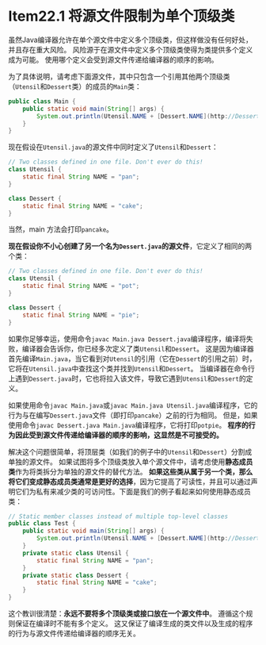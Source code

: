 # Item22.1 将源文件限制为单个顶级类



虽然Java编译器允许在单个源文件中定义多个顶级类，但这样做没有任何好处，并且存在重大风险。 风险源于在源文件中定义多个顶级类使得为类提供多个定义成为可能。 使用哪个定义会受到源文件传递给编译器的顺序的影响。

为了具体说明，请考虑下面源文件，其中只包含一个引用其他两个顶级类（`Utensil`和`Dessert`类）的成员的`Main`类：

```java
public class Main {
    public static void main(String[] args) {
        System.out.println(Utensil.NAME + [Dessert.NAME](http://Dessert.NAME));
    }
}
```

现在假设在`Utensil.java`的源文件中同时定义了`Utensil`和`Dessert`：

```java
// Two classes defined in one file. Don't ever do this!
class Utensil {
    static final String NAME = "pan";
}

class Dessert {
    static final String NAME = "cake";
}
```

当然，main 方法会打印`pancake`。

**现在假设你不小心创建了另一个名为`Dessert.java`的源文件**，它定义了相同的两个类：

```java
// Two classes defined in one file. Don't ever do this!
class Utensil {
    static final String NAME = "pot";
}

class Dessert {
    static final String NAME = "pie";
}
```

如果你足够幸运，使用命令`javac Main.java Dessert.java`编译程序，编译将失败，编译器会告诉你，你已经多次定义了类`Utensil`和`Dessert`。 这是因为编译器首先编译`Main.java`，当它看到对`Utensil`的引用（它在`Dessert`的引用之前）时，它将在`Utensil.java`中查找这个类并找到`Utensil`和`Dessert`。 当编译器在命令行上遇到`Dessert.java`时，它也将拉入该文件，导致它遇到`Utensil`和`Dessert`的定义。

如果使用命令`javac Main.java`或`javac Main.java Utensil.java`编译程序，它的行为与在编写`Dessert.java`文件（即打印`pancake`）之前的行为相同。 但是，如果使用命令`javac Dessert.java Main.java`编译程序，它将打印`potpie`。 **程序的行为因此受到源文件传递给编译器的顺序的影响，这显然是不可接受的。**

解决这个问题很简单，将顶层类（如我们的例子中的`Utensil`和`Dessert`）分割成单独的源文件。 如果试图将多个顶级类放入单个源文件中，请考虑使用**静态成员类**作为将类拆分为单独的源文件的替代方法。 **如果这些类从属于另一个类，那么将它们变成静态成员类通常是更好的选择**，因为它提高了可读性，并且可以通过声明它们为私有来减少类的可访问性。下面是我们的例子看起来如何使用静态成员类：

```java
// Static member classes instead of multiple top-level classes
public class Test {
    public static void main(String[] args) {
        System.out.println(Utensil.NAME + [Dessert.NAME](http://Dessert.NAME));
    }
    private static class Utensil {
        static final String NAME = "pan";
    }
    private static class Dessert {
        static final String NAME = "cake";
    }
}
```

这个教训很清楚：**永远不要将多个顶级类或接口放在一个源文件中**。 遵循这个规则保证在编译时不能有多个定义。 这又保证了编译生成的类文件以及生成的程序的行为与源文件传递给编译器的顺序无关。

